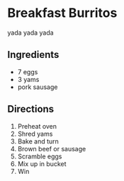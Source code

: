 # Breakfast Burritos

yada yada yada

## Ingredients

* 7 eggs
* 3 yams
* pork sausage

## Directions

1. Preheat oven
2. Shred yams
3. Bake and turn
4. Brown beef or sausage
5. Scramble eggs
6. Mix up in bucket
7. Win
